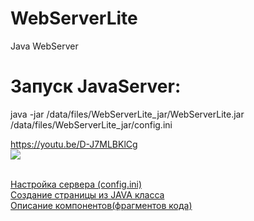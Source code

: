 # WebServerLite
Java WebServer 

# Запуск JavaServer:
java -jar /data/files/WebServerLite_jar/WebServerLite.jar /data/files/WebServerLite_jar/config.ini

https://youtu.be/D-J7MLBKlCg
<br/>[![](http://img.youtube.com/vi/D-J7MLBKlCg/0.jpg)](https://youtu.be/D-J7MLBKlCg "")

<br/>[Настройка сервера (config.ini)](docs%2Fserver-constant.md)
<br/>[Создание страницы из JAVA класса](docs%2Fweb_page_java.md)
<br/>[Описание компонентов(фрагментов кода)](docs%2Fcomponent.md)